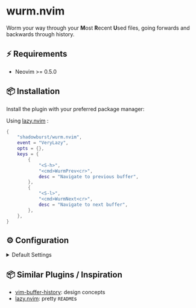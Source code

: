 # wurm.nvim

Worm your way through your **M**ost **R**ecent **U**sed files, going forwards and backwards through history.

## ⚡️ Requirements

- Neovim >= 0.5.0

## 📦 Installation

Install the plugin with your preferred package manager:

Using [lazy.nvim][lazy] :

```lua
{
    "shadowburst/wurm.nvim",
    event = "VeryLazy",
    opts = {},
    keys = {
        {
            "<S-h>",
            "<cmd>WurmPrev<cr>",
            desc = "Navigate to previous buffer",
        },
        {
            "<S-l>",
            "<cmd>WurmNext<cr>",
            desc = "Navigate to next buffer",
        },
    },
}
```

## ⚙️ Configuration

<details>

<summary>Default Settings</summary>

<!-- config:start -->

```lua
{
    -- Number of files to remember
    max_history = 15
    -- Remove closed buffers from history
    forget_closed = true
}
```

<!-- config:end -->

</details>

## 📦 Similar Plugins / Inspiration

- [vim-buffer-history][vim-buffer-history]: design concepts
- [lazy.nvim][lazy]: pretty `README`s

[lazy]: https://github.com/folke/lazy.nvim
[vim-buffer-history]: https://github.com/dhruvasagar/vim-buffer-history
